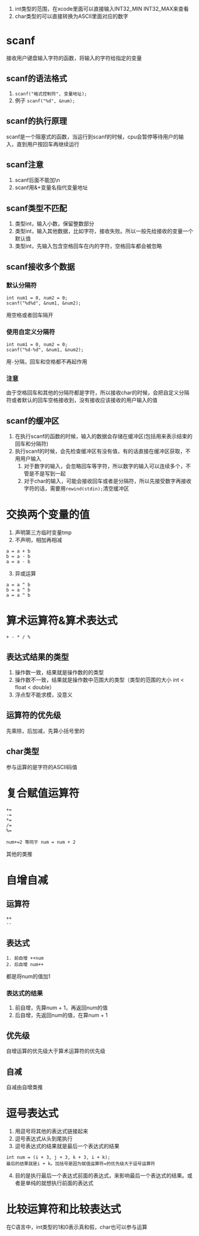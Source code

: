 1. int类型的范围，在xcode里面可以直接输入INT32_MIN INT32_MAX来查看
2. char类型的可以直接转换为ASCII里面对应的数字

# scanf
接收用户键盘输入字符的函数，将输入的字符给指定的变量

## scanf的语法格式
1. `scanf("格式控制符", 变量地址);`
2. 例子 `scanf("%d", &num);`

## scanf的执行原理
scanf是一个阻塞式的函数，当运行到scanf的时候，cpu会暂停等待用户的输入，直到用户按回车再继续运行

## scanf注意
1. scanf后面不能加\n
2. scanf用&+变量名指代变量地址

## scanf类型不匹配
1. 类型int，输入小数，保留整数部分
2. 类型int，输入其他数据，比如字符，接收失败。所以一般先给接收的变量一个默认值
3. 类型int，先输入包含空格回车在内的字符，空格回车都会被忽略

## scanf接收多个数据
### 默认分隔符
```
int num1 = 0, num2 = 0;
scanf("%d%d", &num1, &num2);
```
用空格或者回车隔开

### 使用自定义分隔符
```
int num1 = 0, num2 = 0;
scanf("%d-%d", &num1, &num2);
```
用`-`分隔，回车和空格都不再起作用

### 注意
由于空格回车和其他的分隔符都是字符，所以接收char的时候，会把自定义分隔符或者默认的回车空格接收到，没有接收应该接收的用户输入的值

## scanf的缓冲区
1. 在执行scanf的函数的时候，输入的数据会存储在缓冲区(包括用来表示结束的回车和分隔符)
2. 执行scanf的时候，会先检查缓冲区有没有值，有的话直接在缓冲区获取，不用用户输入
    1. 对于数字的输入，会忽略回车等字符，所以数字的输入可以连续多个，不管是不是写到一起
    2. 对于char的输入，可能会接收回车或者是分隔符，所以先接受数字再接收字符的话，需要用`rewind(stdin);`清空缓冲区

# 交换两个变量的值
1. 声明第三方临时变量tmp
2. 不声明，相加再相减
  ```
  a = a + b
  b = a - b
  a = a - b
  ```
3. 异或运算
  ```
  a = a ^ b
  b = a ^ b
  a = a ^ b
  ```

# 算术运算符&算术表达式
`+ - * / %`
## 表达式结果的类型
1. 操作数一致，结果就是操作数的的类型
2. 操作数不一致，结果就是操作数中范围大的类型（类型的范围的大小 int < float < double）
3. 浮点型不能求模，没意义
## 运算符的优先级
先乘除，后加减，先算小括号里的
## char类型
参与运算的是字符的ASCII码值

# 复合赋值运算符
```
+=
-=
*=
/=
%=
```
```
num+=2 等同于 num = num + 2
```
其他的类推

# 自增自减
## 运算符
```
++
--
```
## 表达式
```
1. 前自增 ++num
2. 后自增 num++
```
都是将num的值加1
### 表达式的结果
1. 前自增，先算num + 1，再返回num的值
2. 后自增，先返回num的值，在算num + 1
## 优先级
自增运算的优先级大于算术运算符的优先级
## 自减
自减由自增类推

# 逗号表达式
1. 用逗号将其他的表达式链接起来
2. 逗号表达式从头到尾执行
3. 逗号表达式的结果就是最后一个表达式的结果
```
int num = (i + 3, j + 3, k + 3, i + k);
最后的结果就是i + k。加括号是因为赋值运算符=的优先级大于逗号运算符
```
4. 目的是执行最后一个表达式前面的表达式，来影响最后一个表达式的结果。或者是单纯的就想执行前面的表达式

# 比较运算符和比较表达式
在C语言中，int类型的1和0表示真和假，char也可以参与运算